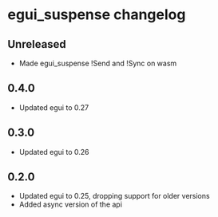 # egui_suspense changelog

## Unreleased

- Made egui_suspense !Send and !Sync on wasm

## 0.4.0

- Updated egui to 0.27

## 0.3.0

- Updated egui to 0.26

## 0.2.0

- Updated egui to 0.25, dropping support for older versions
- Added async version of the api